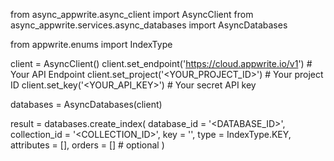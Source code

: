 from async_appwrite.async_client import AsyncClient
from async_appwrite.services.async_databases import AsyncDatabases

from appwrite.enums import IndexType

client = AsyncClient()
client.set_endpoint('https://cloud.appwrite.io/v1') # Your API Endpoint
client.set_project('<YOUR_PROJECT_ID>') # Your project ID
client.set_key('<YOUR_API_KEY>') # Your secret API key

databases = AsyncDatabases(client)

result = databases.create_index(
    database_id = '<DATABASE_ID>',
    collection_id = '<COLLECTION_ID>',
    key = '',
    type = IndexType.KEY,
    attributes = [],
    orders = [] # optional
)
